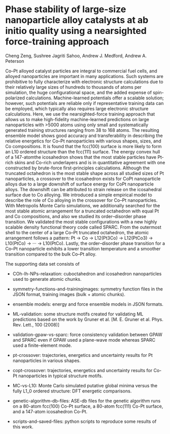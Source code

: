 # Phase stability of large-size nanoparticle alloy catalysts at ab initio quality using a nearsighted force-training approach

Cheng Zeng, Sushree Jagriti Sahoo, Andrew J. Medford, Andrew A. Peterson

Co–Pt
alloyed catalyst particles are integral to commercial fuel cells,
and alloyed nanoparticles are important in many applications. Such
systems are prohibitive to fully characterize with electronic structure
calculations due to their relatively large sizes of hundreds to thousands
of atoms per simulation, the huge configurational space, and the added
expense of spin-polarized calculations. Machine-learned potentials
offer a scalable solution; however, such potentials are reliable only
if representative training data can be employed, which typically also
requires large electronic structure calculations. Here, we use the
nearsighted-force training approach that allows us to make high-fidelity
machine-learned predictions on large nanoparticles with >5000 atoms
using only small and systematically generated training structures
ranging from 38 to 168 atoms. The resulting ensemble model shows good
accuracy and transferability in describing the relative energetics
for Co–Pt nanoparticles with various shapes, sizes, and Co
compositions. It is found that the fcc(100) surface is more likely
to form an L10 ordered structure than the fcc(111) surface.
The energy convex hull of a 147-atomthe icosahedron shows that the most stable
particles have Pt-rich skins and Co-rich underlayers and is in quantitative
agreement with one constructed by brute-force first-principles calculations.
Although the truncated octahedron is the most stable shape across
all studied sizes of Pt nanoparticles, a crossover to the icosahedron exists
 for CoPt nanoparticle alloys due to a large downshift of surface energy for CoPt nanoparticle alloys.
The downshift can be attributed to strain release on the icosahedral
surface due to Co alloying. We introduced a simple empirical model
to describe the role of Co alloying in the crossover for Co–Pt
nanoparticles. With Metropolis Monte Carlo simulations, we additionally
searched for the most stable atomic arrangement for a truncated octahedron
with equal Pt and Co compositions, and also we studied its order–disorder
phase transition. We validated the most stable configurations with
a new highly scalable density functional theory code called SPARC.
From the outermost shell to the center of a large Co–Pt truncated
octahedron, the atomic arrangement follows a pattern: Pt →
Co → L12(Pt3Co) → L12(PtCo3) → L10(PtCo) → ···
→ L10(PtCo). Lastly, the order–disorder phase
transition for a Co–Pt nanoparticle exhibits a lower transition
temperature and a smoother transition compared to the bulk Co–Pt
alloy.

<!-- arxiv preprint:  -->

The supporting data set consists of

- COh-Ih-NPs-relaxation: cuboctahedron and icosahedron nanoparticles used to generate atomic chunks.

- symmetry-functions-and-trainingimages: symmetry function files in the JSON format, training images (bulk + atomic chunks).

- ensemble models: energy and force ensemble models in JSON formats.

- ML-validation: some structure motifs created for validating ML predictions based on the work by Gruner et al. [M. E. Gruner et al. Phys. Rev. Lett., 100 (2008)]

- validation-gpaw-vs-sparc: force consistency validation between GPAW and SPARC even if GPAW used a plane-wave mode whereas SPARC used a finite-element mode.

- pt-crossover: trajectories, energetics and uncertainty results for Pt nanoparticles in various shapes.

- copt-crossover: trajectories, energetics and uncertainty results for Co-Pt nanoparticles in typical structure motifs.

- MC-vs-L10: Monte Carlo simulated putative global minima versus the fully L1_0 ordered structure: DFT  energetic comparisons.

- genetic-algorithm-db-files: ASE-db files for the genetic algorithm runs on a 80-atom fcc(100) Co-Pt surface, a 80-atom fcc(111) Co-Pt surface, and a 147-atom icosahedron Co-Pt.

- scripts-and-saved-files: python scripts to reproduce some results of this work. 
